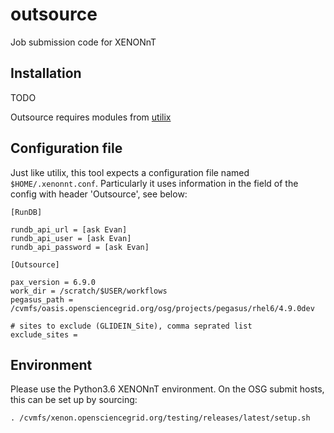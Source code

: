 # outsource
Job submission code for XENONnT

## Installation
TODO

Outsource requires modules from [utilix](https://github.com/XENONnT/utilix)

## Configuration file

Just like utilix, this tool expects a configuration file named `$HOME/.xenonnt.conf`. Particularly it uses information in the field of the config with header 'Outsource', see below: 

    [RunDB]
    
    rundb_api_url = [ask Evan]
    rundb_api_user = [ask Evan]
    rundb_api_password = [ask Evan]
    
    [Outsource]
    
    pax_version = 6.9.0
    work_dir = /scratch/$USER/workflows
    pegasus_path = /cvmfs/oasis.opensciencegrid.org/osg/projects/pegasus/rhel6/4.9.0dev

    # sites to exclude (GLIDEIN_Site), comma seprated list
    exclude_sites = 
    
## Environment

Please use the Python3.6 XENONnT environment. On the OSG submit hosts, this can be set up by sourcing:

    . /cvmfs/xenon.opensciencegrid.org/testing/releases/latest/setup.sh

    
